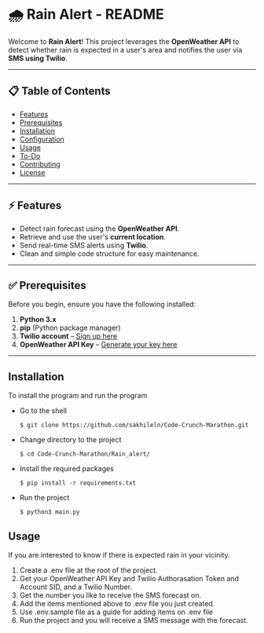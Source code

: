 # 🌧️ Rain Alert - README

Welcome to **Rain Alert**! This project leverages the **OpenWeather API** to detect whether rain is expected in a user's area and notifies the user via **SMS using Twilio**.

---

## 📋 Table of Contents  
- [Features](#features)  
- [Prerequisites](#prerequisites)  
- [Installation](#installation)  
- [Configuration](#configuration)  
- [Usage](#usage)  
- [To-Do](#to-do)  
- [Contributing](#contributing)  
- [License](#license)

---

## ⚡ Features  
- Detect rain forecast using the **OpenWeather API**.  
- Retrieve and use the user's **current location**.  
- Send real-time SMS alerts using **Twilio**.  
- Clean and simple code structure for easy maintenance.

---

## ✅ Prerequisites  
Before you begin, ensure you have the following installed:

1. **Python 3.x**  
2. **pip** (Python package manager)  
3. **Twilio account** – [Sign up here](https://www.twilio.com/try-twilio)  
4. **OpenWeather API Key** – [Generate your key here](https://openweathermap.org/api)

---

## Installation
To install the program and run the program
- Go to the shell 
    ```shell
    $ git clone https://github.com/sakhileln/Code-Crunch-Marathon.git
    ```
- Change directory to the project
    ```shell
    $ cd Code-Crunch-Marathon/Rain_alert/
    ```
- Install the required packages
    ```shell
    $ pip install -r requirements.txt
    ```
- Run the project
    ```shell
    $ python3 main.py
    ```
## Usage
If you are interested to know if there is expected rain in your vicinity.
1. Create a .env file at the root of the project.
2. Get your OpenWeather API Key and Twilio Authorasation Token and Account SID, and a Twilio Number.
3. Get the number you like to receive the SMS forecast on.
4. Add the items mentioned above to .env file you just created.
5. Use .env.sample file as a guide for adding items on .env file
6. Run the project and you will receive a SMS message with the forecast.